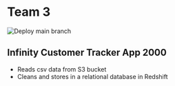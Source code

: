 # Team 3

![Deploy main branch](https://github.com/data-engineering-bir-1/team-3-project/workflows/Deploy%20main%20branch/badge.svg)

## Infinity Customer Tracker App 2000

- Reads csv data from S3 bucket
- Cleans and stores in a relational database in Redshift
